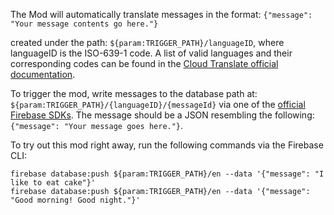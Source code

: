 The Mod will automatically translate messages in the format:
`{"message": "Your message contents go here."}`

created under the path: `${param:TRIGGER_PATH}/languageID`, where languageID is the ISO-639-1 code.
A list of valid languages and their corresponding codes can be found in the
[Cloud Translate official documentation](https://cloud.google.com/translate/docs/languages).

To trigger the mod, write messages to the database path at:
`${param:TRIGGER_PATH}/{languageID}/{messageId}` via one of the [official Firebase SDKs](https://firebase.google.com/docs/database/). The message should be a JSON
resembling the following: `{"message": "Your message goes here."}`.


To try out this mod right away, run the following commands via the Firebase CLI:

```
firebase database:push ${param:TRIGGER_PATH}/en --data '{"message": "I like to eat cake"}'
firebase database:push ${param:TRIGGER_PATH}/en --data '{"message": "Good morning! Good night."}'
```
